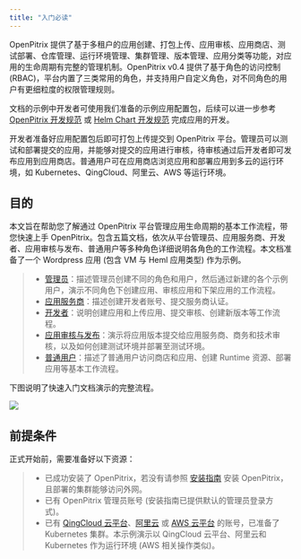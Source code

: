 ```yaml
---
title: "入门必读"
---
```


OpenPitrix 提供了基于多租户的应用创建、打包上传、应用审核、应用商店、测试部署、仓库管理、运行环境管理、集群管理、版本管理、应用分类等功能，对应用的生命周期有完整的管理机制。OpenPitrix v0.4 提供了基于角色的访问控制 (RBAC)，平台内置了三类常用的角色，并支持用户自定义角色，对不同角色的用户有更细粒度的权限管理规则。

文档的示例中开发者可使用我们准备的示例应用配置包，后续可以进一步参考 [OpenPitrix 开发规范](../developer-guide/openpitrix-specification) 或 [Helm Chart 开发规范](../developer-guide/helm-specification) 完成应用的开发。

开发者准备好应用配置包后即可打包上传提交到 OpenPitrix 平台。管理员可以测试和部署提交的应用，并能够对提交的应用进行审核，待审核通过后开发者即可发布应用到应用商店。普通用户可在应用商店浏览应用和部署应用到多云的运行环境，如 Kubernetes、QingCloud、阿里云、AWS 等运行环境。

## 目的

本文旨在帮助您了解通过 OpenPitrix 平台管理应用生命周期的基本工作流程，带您快速上手 OpenPitrix。包含五篇文档，依次从平台管理员、应用服务商、开发者、应用审核与发布、普通用户等多种角色详细说明各角色的工作流程。本文档准备了一个 Wordpress 应用 (包含 VM 与 Heml 应用类型) 作为示例。

> - [管理员](../getting-start/admin-quick-start)：描述管理员创建不同的角色和用户，然后通过新建的各个示例用户，演示不同角色下创建应用、审核应用和下架应用的工作流程。
> - [应用服务商](../getting-start/developer-quick-start)：描述创建开发者账号、提交服务商认证。
> - [开发者](../getting-start/developer-quick-start)：说明创建应用和上传应用、提交审核、创建新版本等工作流程。
> - [应用审核与发布](../getting-start/app-review)：演示将应用版本提交给应用服务商、商务和技术审核，以及如何创建测试环境并部署至测试环境。
> - [普通用户](../getting-start/regular-user-quick-start)：描述了普通用户访问商店和应用、创建 Runtime 资源、部署应用等基本工作流程。
 

下图说明了快速入门文档演示的完整流程。

![](https://pek3b.qingstor.com/kubesphere-docs/png/20190624222312.png)


## 前提条件

正式开始前，需要准备好以下资源：

 > - 已成功安装了 OpenPitrix，若没有请参照 [安装指南](../installation/installation-guide) 安装 OpenPitrix，且部署的集群能够访问外网。
 > - 已有 OpenPitrix 管理员账号 (安装指南已提供默认的管理员登录方式)。
 > - 已有 [QingCloud 云平台](https://console.qingcloud.com/)、[阿里云](https://www.aliyun.com/) 或 [AWS 云平台](https://www.amazonaws.cn/) 的账号，已准备了 Kubernetes 集群。本示例演示以 QingCloud 云平台、阿里云和 Kubernetes 作为运行环境 (AWS 相关操作类似)。


